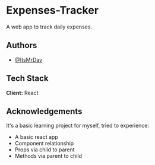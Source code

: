 # Expenses-Tracker

A web app to track daily expenses.


## Authors

- [@ItsMrDav](https://www.github.com/ItsMrDav)

## Tech Stack

**Client:** React

## Acknowledgements

 It's a basic learning project for myself, tried to experience:

 - A basic react app
 - Component relationship
 - Props via child to parent
 - Methods via parent to child
